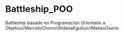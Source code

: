 # Battleship_POO
Battleship basado en Programación Orientado a Objetos//MarceloChonn//AldanaEguiluz//MatiasOsorio
